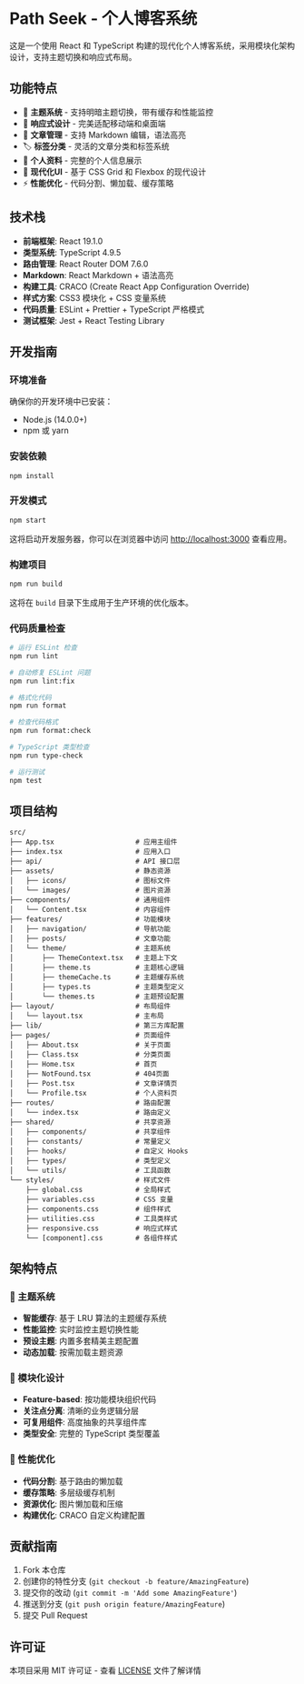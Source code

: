 # Path Seek - 个人博客系统

这是一个使用 React 和 TypeScript 构建的现代化个人博客系统，采用模块化架构设计，支持主题切换和响应式布局。

## 功能特点

- 🎨 **主题系统** - 支持明暗主题切换，带有缓存和性能监控
- 📱 **响应式设计** - 完美适配移动端和桌面端
- 📝 **文章管理** - 支持 Markdown 编辑，语法高亮
- 🏷️ **标签分类** - 灵活的文章分类和标签系统
- 👤 **个人资料** - 完整的个人信息展示
- 🎯 **现代化UI** - 基于 CSS Grid 和 Flexbox 的现代设计
- ⚡ **性能优化** - 代码分割、懒加载、缓存策略

## 技术栈

- **前端框架**: React 19.1.0
- **类型系统**: TypeScript 4.9.5
- **路由管理**: React Router DOM 7.6.0
- **Markdown**: React Markdown + 语法高亮
- **构建工具**: CRACO (Create React App Configuration Override)
- **样式方案**: CSS3 模块化 + CSS 变量系统
- **代码质量**: ESLint + Prettier + TypeScript 严格模式
- **测试框架**: Jest + React Testing Library

## 开发指南

### 环境准备

确保你的开发环境中已安装：
- Node.js (14.0.0+)
- npm 或 yarn

### 安装依赖

```bash
npm install
```

### 开发模式

```bash
npm start
```

这将启动开发服务器，你可以在浏览器中访问 [http://localhost:3000](http://localhost:3000) 查看应用。

### 构建项目

```bash
npm run build
```

这将在 `build` 目录下生成用于生产环境的优化版本。

### 代码质量检查

```bash
# 运行 ESLint 检查
npm run lint

# 自动修复 ESLint 问题
npm run lint:fix

# 格式化代码
npm run format

# 检查代码格式
npm run format:check

# TypeScript 类型检查
npm run type-check

# 运行测试
npm test
```

## 项目结构

```
src/
├── App.tsx                    # 应用主组件
├── index.tsx                  # 应用入口
├── api/                       # API 接口层
├── assets/                    # 静态资源
│   ├── icons/                 # 图标文件
│   └── images/                # 图片资源
├── components/                # 通用组件
│   └── Content.tsx            # 内容组件
├── features/                  # 功能模块
│   ├── navigation/            # 导航功能
│   ├── posts/                 # 文章功能
│   └── theme/                 # 主题系统
│       ├── ThemeContext.tsx   # 主题上下文
│       ├── theme.ts           # 主题核心逻辑
│       ├── themeCache.ts      # 主题缓存系统
│       ├── types.ts           # 主题类型定义
│       └── themes.ts          # 主题预设配置
├── layout/                    # 布局组件
│   └── layout.tsx             # 主布局
├── lib/                       # 第三方库配置
├── pages/                     # 页面组件
│   ├── About.tsx              # 关于页面
│   ├── Class.tsx              # 分类页面
│   ├── Home.tsx               # 首页
│   ├── NotFound.tsx           # 404页面
│   ├── Post.tsx               # 文章详情页
│   └── Profile.tsx            # 个人资料页
├── routes/                    # 路由配置
│   └── index.tsx              # 路由定义
├── shared/                    # 共享资源
│   ├── components/            # 共享组件
│   ├── constants/             # 常量定义
│   ├── hooks/                 # 自定义 Hooks
│   ├── types/                 # 类型定义
│   └── utils/                 # 工具函数
└── styles/                    # 样式文件
    ├── global.css             # 全局样式
    ├── variables.css          # CSS 变量
    ├── components.css         # 组件样式
    ├── utilities.css          # 工具类样式
    ├── responsive.css         # 响应式样式
    └── [component].css        # 各组件样式
```

## 架构特点

### 🎨 主题系统
- **智能缓存**: 基于 LRU 算法的主题缓存系统
- **性能监控**: 实时监控主题切换性能
- **预设主题**: 内置多套精美主题配置
- **动态加载**: 按需加载主题资源

### 📁 模块化设计
- **Feature-based**: 按功能模块组织代码
- **关注点分离**: 清晰的业务逻辑分层
- **可复用组件**: 高度抽象的共享组件库
- **类型安全**: 完整的 TypeScript 类型覆盖

### 🚀 性能优化
- **代码分割**: 基于路由的懒加载
- **缓存策略**: 多层级缓存机制
- **资源优化**: 图片懒加载和压缩
- **构建优化**: CRACO 自定义构建配置

## 贡献指南

1. Fork 本仓库
2. 创建你的特性分支 (`git checkout -b feature/AmazingFeature`)
3. 提交你的改动 (`git commit -m 'Add some AmazingFeature'`)
4. 推送到分支 (`git push origin feature/AmazingFeature`)
5. 提交 Pull Request

## 许可证

本项目采用 MIT 许可证 - 查看 [LICENSE](LICENSE) 文件了解详情
